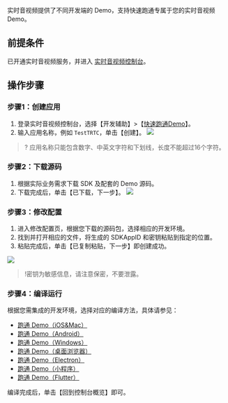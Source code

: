 实时音视频提供了不同开发端的 Demo，支持快速跑通专属于您的实时音视频 Demo。

## 前提条件
已开通实时音视频服务，并进入 [实时音视频控制台](https://console.cloud.tencent.com/trtc)。

## 操作步骤
[](id:step1)
### 步骤1：创建应用
1. 登录实时音视频控制台，选择【开发辅助】>【[快速跑通Demo](https://console.cloud.tencent.com/trtc/quickstart)】。
2. 输入应用名称，例如 `TestTRTC`，单击【创建】。
![](https://main.qcloudimg.com/raw/cbf9bbaf4f162c6e0176dbfdd44bf9d6.png)
>? 应用名称只能包含数字、中英文字符和下划线，长度不能超过16个字符。

[](id:step2)
### 步骤2：下载源码
1. 根据实际业务需求下载 SDK 及配套的 Demo 源码。
2. 下载完成后，单击【已下载，下一步】。
![](https://main.qcloudimg.com/raw/a4f5a2ac1f49d67b4c6968d8b22cdeb0.png)

[](id:step3)
### 步骤3：修改配置
1. 进入修改配置页，根据您下载的源码包，选择相应的开发环境。
2. 找到并打开相应的文件，将生成的 SDKAppID 和密钥粘贴到指定的位置。
3. 粘贴完成后，单击【已复制粘贴，下一步】即创建成功。

![](https://main.qcloudimg.com/raw/cd048ee7c1be18473aea008e0de8d99e.png)
>!密钥为敏感信息，请注意保密，不要泄露。

[](id:step4)
### 步骤4：编译运行
根据您需集成的开发环境，选择对应的编译方法，具体请参见：
- [跑通 Demo（iOS&Mac）](https://cloud.tencent.com/document/product/647/32396)
- [跑通 Demo（Android）](https://cloud.tencent.com/document/product/647/32166)
- [跑通 Demo（Windows）](https://cloud.tencent.com/document/product/647/32397)
- [跑通 Demo（桌面浏览器）](https://cloud.tencent.com/document/product/647/32398)
- [跑通 Demo（Electron）](https://cloud.tencent.com/document/product/647/38548)
- [跑通 Demo（小程序）](https://cloud.tencent.com/document/product/647/32399)
- [跑通 Demo（Flutter）](https://cloud.tencent.com/document/product/647/51601)

编译完成后，单击【回到控制台概览】即可。
